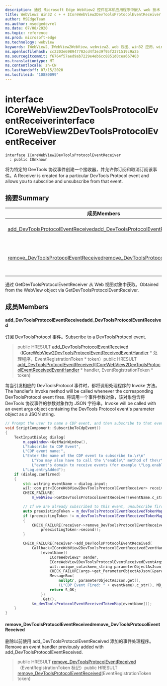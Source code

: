 ```yaml
---
description: 通过 Microsoft Edge WebView2 控件在本机应用程序中嵌入 web 技术（HTML、CSS 和 JavaScript）
title: WebView2 Win32 c + + ICoreWebView2DevToolsProtocolEventReceiver
author: MSEdgeTeam
ms.author: msedgedevrel
ms.date: 07/08/2020
ms.topic: reference
ms.prod: microsoft-edge
ms.technology: webview
keywords: IWebView2、IWebView2WebView、webview2、web 视图、win32 应用、win32、edge、ICoreWebView2、ICoreWebView2Controller、浏览器控件、边缘 html、ICoreWebView2DevToolsProtocolEventReceiver
ms.openlocfilehash: cc2203e698947702cd4f3e39f95f2371519c9a25
ms.sourcegitcommit: f6764f57aed9ab7229e4eb6cc8851d0cea667403
ms.translationtype: MT
ms.contentlocale: zh-CN
ms.lasthandoff: 07/15/2020
ms.locfileid: "10880099"
---
```

# <span data-ttu-id="69b0c-104">interface ICoreWebView2DevToolsProtocolEventReceiver</span><span class="sxs-lookup"><span data-stu-id="69b0c-104">interface ICoreWebView2DevToolsProtocolEventReceiver</span></span> 

```
interface ICoreWebView2DevToolsProtocolEventReceiver
  : public IUnknown
```

<span data-ttu-id="69b0c-105">将为特定的 DevTools 协议事件创建一个接收器，并允许你订阅和取消订阅该事件。</span><span class="sxs-lookup"><span data-stu-id="69b0c-105">A Receiver is created for a particular DevTools Protocol event and allows you to subscribe and unsubscribe from that event.</span></span>

## <span data-ttu-id="69b0c-106">摘要</span><span class="sxs-lookup"><span data-stu-id="69b0c-106">Summary</span></span>

 <span data-ttu-id="69b0c-107">成员</span><span class="sxs-lookup"><span data-stu-id="69b0c-107">Members</span></span>                        | <span data-ttu-id="69b0c-108">描述</span><span class="sxs-lookup"><span data-stu-id="69b0c-108">Descriptions</span></span>
--------------------------------|---------------------------------------------
[<span data-ttu-id="69b0c-109">add_DevToolsProtocolEventReceived</span><span class="sxs-lookup"><span data-stu-id="69b0c-109">add_DevToolsProtocolEventReceived</span></span>](#add_devtoolsprotocoleventreceived) | <span data-ttu-id="69b0c-110">订阅 DevToolsProtocol 事件。</span><span class="sxs-lookup"><span data-stu-id="69b0c-110">Subscribe to a DevToolsProtocol event.</span></span>
[<span data-ttu-id="69b0c-111">remove_DevToolsProtocolEventReceived</span><span class="sxs-lookup"><span data-stu-id="69b0c-111">remove_DevToolsProtocolEventReceived</span></span>](#remove_devtoolsprotocoleventreceived) | <span data-ttu-id="69b0c-112">删除以前使用 add_DevToolsProtocolEventReceived 添加的事件处理程序。</span><span class="sxs-lookup"><span data-stu-id="69b0c-112">Remove an event handler previously added with add_DevToolsProtocolEventReceived.</span></span>

<span data-ttu-id="69b0c-113">通过 GetDevToolsProtocolEventReceiver 从 Web 视图对象中获取。</span><span class="sxs-lookup"><span data-stu-id="69b0c-113">Obtained from the WebView object via GetDevToolsProtocolEventReceiver.</span></span>

## <span data-ttu-id="69b0c-114">成员</span><span class="sxs-lookup"><span data-stu-id="69b0c-114">Members</span></span>

#### <span data-ttu-id="69b0c-115">add_DevToolsProtocolEventReceived</span><span class="sxs-lookup"><span data-stu-id="69b0c-115">add_DevToolsProtocolEventReceived</span></span> 

<span data-ttu-id="69b0c-116">订阅 DevToolsProtocol 事件。</span><span class="sxs-lookup"><span data-stu-id="69b0c-116">Subscribe to a DevToolsProtocol event.</span></span>

> <span data-ttu-id="69b0c-117">public HRESULT [add_DevToolsProtocolEventReceived](#add_devtoolsprotocoleventreceived)（[ICoreWebView2DevToolsProtocolEventReceivedEventHandler](icorewebview2devtoolsprotocoleventreceivedeventhandler.md) \* 处理程序，EventRegistrationToken \* token）</span><span class="sxs-lookup"><span data-stu-id="69b0c-117">public HRESULT [add_DevToolsProtocolEventReceived](#add_devtoolsprotocoleventreceived)([ICoreWebView2DevToolsProtocolEventReceivedEventHandler](icorewebview2devtoolsprotocoleventreceivedeventhandler.md) \* handler, EventRegistrationToken \* token)</span></span>

<span data-ttu-id="69b0c-118">每当引发相应的 DevToolsProtocol 事件时，都将调用处理程序的 Invoke 方法。</span><span class="sxs-lookup"><span data-stu-id="69b0c-118">The handler's Invoke method will be called whenever the corresponding DevToolsProtocol event fires.</span></span> <span data-ttu-id="69b0c-119">将调用一个事件参数对象，该对象包含将 DevTools 协议事件的参数对象作为 JSON 字符串。</span><span class="sxs-lookup"><span data-stu-id="69b0c-119">Invoke will be called with an event args object containing the DevTools Protocol event's parameter object as a JSON string.</span></span>

```cpp
// Prompt the user to name a CDP event, and then subscribe to that event.
void ScriptComponent::SubscribeToCdpEvent()
{
    TextInputDialog dialog(
        m_appWindow->GetMainWindow(),
        L"Subscribe to CDP Event",
        L"CDP event name:",
        L"Enter the name of the CDP event to subscribe to.\r\n"
            L"You may also have to call the \"enable\" method of the\r\n"
            L"event's domain to receive events (for example \"Log.enable\").\r\n",
        L"Log.entryAdded");
    if (dialog.confirmed)
    {
        std::wstring eventName = dialog.input;
        wil::com_ptr<ICoreWebView2DevToolsProtocolEventReceiver> receiver;
        CHECK_FAILURE(
            m_webView->GetDevToolsProtocolEventReceiver(eventName.c_str(), &receiver));

        // If we are already subscribed to this event, unsubscribe first.
        auto preexistingToken = m_devToolsProtocolEventReceivedTokenMap.find(eventName);
        if (preexistingToken != m_devToolsProtocolEventReceivedTokenMap.end())
        {
            CHECK_FAILURE(receiver->remove_DevToolsProtocolEventReceived(
                preexistingToken->second));
        }

        CHECK_FAILURE(receiver->add_DevToolsProtocolEventReceived(
            Callback<ICoreWebView2DevToolsProtocolEventReceivedEventHandler>(
                [eventName](
                    ICoreWebView2* sender,
                    ICoreWebView2DevToolsProtocolEventReceivedEventArgs* args) -> HRESULT {
                    wil::unique_cotaskmem_string parameterObjectAsJson;
                    CHECK_FAILURE(args->get_ParameterObjectAsJson(&parameterObjectAsJson));
                    MessageBox(
                        nullptr, parameterObjectAsJson.get(),
                        (L"CDP Event Fired: " + eventName).c_str(), MB_OK);
                    return S_OK;
                })
                .Get(),
            &m_devToolsProtocolEventReceivedTokenMap[eventName]));
    }
}
```

#### <span data-ttu-id="69b0c-120">remove_DevToolsProtocolEventReceived</span><span class="sxs-lookup"><span data-stu-id="69b0c-120">remove_DevToolsProtocolEventReceived</span></span> 

<span data-ttu-id="69b0c-121">删除以前使用 add_DevToolsProtocolEventReceived 添加的事件处理程序。</span><span class="sxs-lookup"><span data-stu-id="69b0c-121">Remove an event handler previously added with add_DevToolsProtocolEventReceived.</span></span>

> <span data-ttu-id="69b0c-122">public HRESULT [remove_DevToolsProtocolEventReceived](#remove_devtoolsprotocoleventreceived)（EventRegistrationToken 标记）</span><span class="sxs-lookup"><span data-stu-id="69b0c-122">public HRESULT [remove_DevToolsProtocolEventReceived](#remove_devtoolsprotocoleventreceived)(EventRegistrationToken token)</span></span>

